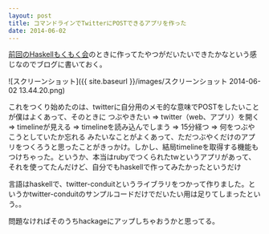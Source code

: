 ```yaml
---
layout: post
title: コマンドラインでTwitterにPOSTできるアプリを作った
date: 2014-06-02
---
```

[前回のHaskellもくもく会](http://haskellmokumoku.connpass.com/event/6063/)のときに作ってたやつがだいたいできたかなという感じなのでブログに書いておく。

![スクリーンショット]({{ site.baseurl }}/images/スクリーンショット 2014-06-02 13.44.20.png)

これをつくり始めたのは、twitterに自分用のメモ的な意味でPOSTをしたいことが僕はよくあって、そのときに
つぶやきたい => twitter（web、アプリ）を開く => timelineが見える => timelineを読み込んでしまう => 15分経つ => 何をつぶやこうとしていたか忘れる 
みたいなことがよくあって、ただつぶやくだけのアプリをつくろうと思ったことがきっかけ。しかし、結局timelineを取得する機能もつけちゃった。というか、本当はrubyでつくられたtwというアプリがあって、それを使ってたんだけど、自分でもhaskellで作ってみたかったというだけ

言語はhaskellで、twitter-conduitというライブラリをつかって作りました。というかtwitter-conduitのサンプルコードだけでだいたい用は足りてしまったという。。

問題なければそのうちhackageにアップしちゃおうかと思ってる。

